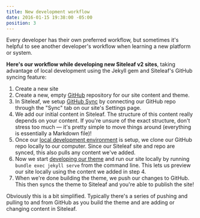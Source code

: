 ```yaml
---
title: New development workflow
date: 2016-01-15 19:38:00 -05:00
position: 3
---
```


Every developer has their own preferred workflow, but sometimes it's helpful to see another developer's workflow when learning a new platform or system.

**Here's our workflow while developing new Siteleaf v2 sites**, taking advantage of local development using the Jekyll gem and Siteleaf's GitHub syncing feature:

1. Create a new site
2. Create a new, empty [GitHub](http://github.com) repository for our site content and theme.
3. In Siteleaf, we setup [GitHub Sync](/themes/github-sync/) by connecting our GitHub repo through the "Sync" tab on our site's Settings page.
4. We add our initial content in Siteleaf. The structure of this content really depends on your content. If you're unsure of the exact structure, don't stress too much — it's pretty simple to move things around (everything is essentially a Markdown file)!
5. Once our [local development environment](/themes/local-development/) is setup, we clone our GitHub repo locally to our computer. Since our Siteleaf site and repo are synced, this also pulls any content we've added.
6. Now we start [developing our theme](/themes/intro/) and run our site locally by running `bundle exec jekyll serve` from the command line. This lets us preview our site locally using the content we added in step 4.
7. When we're done building the theme, we push our changes to GitHub. This then syncs the theme to Siteleaf and you're able to publish the site!

Obviously this is a bit simplified. Typically there's a series of pushing and pulling to and from GitHub as you build the theme and are adding or changing content in Siteleaf.
